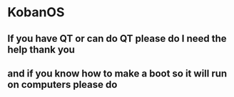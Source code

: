 # KobanOS
## If you have QT or can do QT please do I need the help thank you
## and if you know how to make a boot so it will run on computers please do
